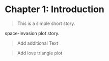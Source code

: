 
# Chapter 1: Introduction

>This is a simple short story.

space-invasion plot story.

>Add additional Text

>Add love triangle plot